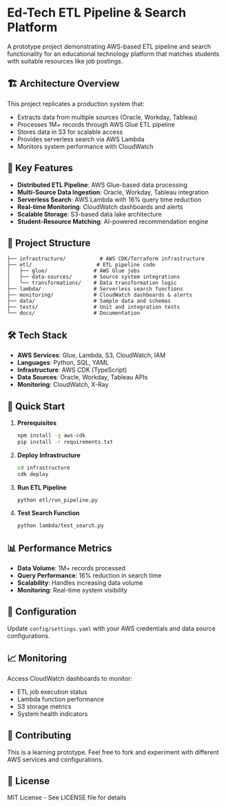 # Ed-Tech ETL Pipeline & Search Platform

A prototype project demonstrating AWS-based ETL pipeline and search functionality for an educational technology platform that matches students with suitable resources like job postings.

## 🏗️ Architecture Overview

This project replicates a production system that:
- Extracts data from multiple sources (Oracle, Workday, Tableau)
- Processes 1M+ records through AWS Glue ETL pipeline
- Stores data in S3 for scalable access
- Provides serverless search via AWS Lambda
- Monitors system performance with CloudWatch

## 🚀 Key Features

- **Distributed ETL Pipeline**: AWS Glue-based data processing
- **Multi-Source Data Ingestion**: Oracle, Workday, Tableau integration
- **Serverless Search**: AWS Lambda with 16% query time reduction
- **Real-time Monitoring**: CloudWatch dashboards and alerts
- **Scalable Storage**: S3-based data lake architecture
- **Student-Resource Matching**: AI-powered recommendation engine

## 📁 Project Structure

```
├── infrastructure/           # AWS CDK/Terraform infrastructure
├── etl/                     # ETL pipeline code
│   ├── glue/               # AWS Glue jobs
│   ├── data-sources/       # Source system integrations
│   └── transformations/    # Data transformation logic
├── lambda/                 # Serverless search functions
├── monitoring/             # CloudWatch dashboards & alerts
├── data/                   # Sample data and schemas
├── tests/                  # Unit and integration tests
└── docs/                   # Documentation
```

## 🛠️ Tech Stack

- **AWS Services**: Glue, Lambda, S3, CloudWatch, IAM
- **Languages**: Python, SQL, YAML
- **Infrastructure**: AWS CDK (TypeScript)
- **Data Sources**: Oracle, Workday, Tableau APIs
- **Monitoring**: CloudWatch, X-Ray

## 🚀 Quick Start

1. **Prerequisites**
   ```bash
   npm install -g aws-cdk
   pip install -r requirements.txt
   ```

2. **Deploy Infrastructure**
   ```bash
   cd infrastructure
   cdk deploy
   ```

3. **Run ETL Pipeline**
   ```bash
   python etl/run_pipeline.py
   ```

4. **Test Search Function**
   ```bash
   python lambda/test_search.py
   ```

## 📊 Performance Metrics

- **Data Volume**: 1M+ records processed
- **Query Performance**: 16% reduction in search time
- **Scalability**: Handles increasing data volume
- **Monitoring**: Real-time system visibility

## 🔧 Configuration

Update `config/settings.yaml` with your AWS credentials and data source configurations.

## 📈 Monitoring

Access CloudWatch dashboards to monitor:
- ETL job execution status
- Lambda function performance
- S3 storage metrics
- System health indicators

## 🤝 Contributing

This is a learning prototype. Feel free to fork and experiment with different AWS services and configurations.

## 📝 License

MIT License - See LICENSE file for details
